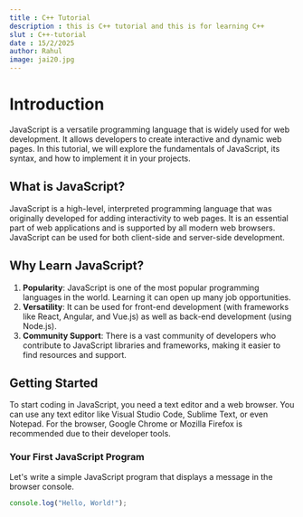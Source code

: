 ```yaml
---
title : C++ Tutorial 
description : this is C++ tutorial and this is for learning C++
slut : C++-tutorial 
date : 15/2/2025
author: Rahul
image: jai20.jpg
---
```


# Introduction

JavaScript is a versatile programming language that is widely used for web development. It allows developers to create interactive and dynamic web pages. In this tutorial, we will explore the fundamentals of JavaScript, its syntax, and how to implement it in your projects.

## What is JavaScript?

JavaScript is a high-level, interpreted programming language that was originally developed for adding interactivity to web pages. It is an essential part of web applications and is supported by all modern web browsers. JavaScript can be used for both client-side and server-side development.

## Why Learn JavaScript?

1. **Popularity**: JavaScript is one of the most popular programming languages in the world. Learning it can open up many job opportunities.
2. **Versatility**: It can be used for front-end development (with frameworks like React, Angular, and Vue.js) as well as back-end development (using Node.js).
3. **Community Support**: There is a vast community of developers who contribute to JavaScript libraries and frameworks, making it easier to find resources and support.

## Getting Started

To start coding in JavaScript, you need a text editor and a web browser. You can use any text editor like Visual Studio Code, Sublime Text, or even Notepad. For the browser, Google Chrome or Mozilla Firefox is recommended due to their developer tools.

### Your First JavaScript Program

Let's write a simple JavaScript program that displays a message in the browser console.

```javascript
console.log("Hello, World!");
